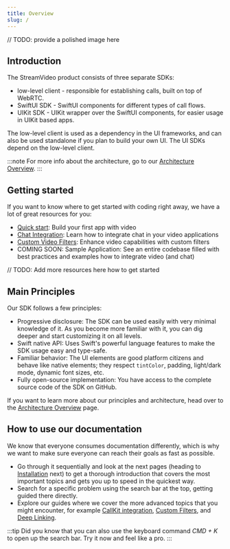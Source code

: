 ```yaml
---
title: Overview
slug: /
---
```


// TODO: provide a polished image here

## Introduction

The StreamVideo product consists of three separate SDKs:

- low-level client - responsible for establishing calls, built on top of WebRTC.
- SwiftUI SDK - SwiftUI components for different types of call flows.
- UIKit SDK - UIKit wrapper over the SwiftUI components, for easier usage in UIKit based apps.

The low-level client is used as a dependency in the UI frameworks, and can also be used standalone if you plan to build your own UI. The UI SDKs depend on the low-level client.

:::note
For more info about the architecture, go to our [Architecture Overview](./architecture-overview.md).
:::

## Getting started

If you want to know where to get started with coding right away, we have a lot of great resources for you:

- [Quick start](quick-start.md): Build your first app with video
- [Chat Integration](../guides/chat-integration.md): Learn how to integrate chat in your video applications
- [Custom Video Filters](../advanced/custom-filters.md): Enhance video capabilities with custom filters
- COMING SOON: Sample Application: See an entire codebase filled with best practices and examples how to integrate video (and chat)

// TODO: Add more resources here how to get started

## Main Principles

Our SDK follows a few principles:

- Progressive disclosure: The SDK can be used easily with very minimal knowledge of it. As you become more familiar with it, you can dig deeper and start customizing it on all levels.
- Swift native API: Uses Swift's powerful language features to make the SDK usage easy and type-safe.
- Familiar behavior: The UI elements are good platform citizens and behave like native elements; they respect `tintColor`, padding, light/dark mode, dynamic font sizes, etc.
- Fully open-source implementation: You have access to the complete source code of the SDK on GitHub.

If you want to learn more about our principles and architecture, head over to the [Architecture Overview](./architecture-overview.md) page.

## How to use our documentation

We know that everyone consumes documentation differently, which is why we want to make sure everyone can reach their goals as fast as possible.

- Go through it sequentially and look at the next pages (heading to [Installation](./install.md) next) to get a thorough introduction that covers the most important topics and gets you up to speed in the quickest way.
- Search for a specific problem using the search bar at the top, getting guided there directly.
- Explore our guides where we cover the more advanced topics that you might encounter, for example [CallKit integration](../advanced/callkit-integration.md), [Custom Filters](../advanced/custom-filters.md), and [Deep Linking](../guides/deep-linking.md).

:::tip
Did you know that you can also use the keyboard command _CMD + K_ to open up the search bar. Try it now and feel like a pro.
:::
